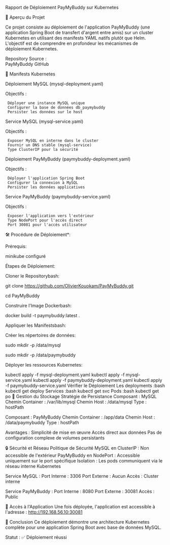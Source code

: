Rapport de Déploiement PayMyBuddy sur Kubernetes

🚀 Aperçu du Projet

Ce projet consiste au déploiement de l'application PayMyBuddy (une application Spring Boot de transfert d'argent entre amis) sur un cluster Kubernetes en utilisant des manifests YAML natifs plutôt que Helm. L'objectif est de comprendre en profondeur les mécanismes de déploiement Kubernetes.

Repository Source :  
PayMyBuddy GitHub

📁 Manifests Kubernetes

Déploiement MySQL (mysql-deployment.yaml)

   Objectifs :
   
     Déployer une instance MySQL unique
     Configurer la base de données db_paymybuddy
     Persister les données sur le host

Service MySQL (mysql-service.yaml)

   Objectifs :
   
     Exposer MySQL en interne dans le cluster
     Fournir un DNS stable (mysql-service)
     Type ClusterIP pour la sécurité

Déploiement PayMyBuddy (paymybuddy-deployment.yaml)

   Objectifs :
   
     Déployer l'application Spring Boot
     Configurer la connexion à MySQL
     Persister les données applicatives
   
   
   Service PayMyBuddy (paymybuddy-service.yaml)
   
   Objectifs :
   
     Exposer l'application vers l'extérieur
     Type NodePort pour l'accès direct
     Port 30081 pour l'accès utilisateur

🛠️ Procédure de Déploiement*:

Prérequis:

minikube configuré

Étapes de Déploiement:

Cloner le Repositorybash:

   git clone https://github.com/OlivierKouokam/PayMyBuddy.git
   
   cd PayMyBuddy
   
   Construire l'Image Dockerbash:
   
   docker build -t paymybuddy:latest .
   
   Appliquer les Manifestsbash:
   
Créer les répertoires de données:

   sudo mkdir -p /data/mysql
   
   sudo mkdir -p /data/paymybuddy
   
Déployer les ressources Kubernetes:

   kubectl apply -f mysql-deployment.yaml
   kubectl apply -f mysql-service.yaml
   kubectl apply -f paymybuddy-deployment.yaml
   kubectl apply -f paymybuddy-service.yaml
   Vérifier le Déploiement
   Les deployments :bash
   kubectl get deploy
   Services :bash
   kubectl get svc
   Pods :bash
   kubectl get po
💾 Gestion du Stockage
Stratégie de Persistance
Composant : MySQL
Chemin Container : /var/lib/mysql
Chemin Host : /data/mysql
Type : hostPath

Composant : PayMyBuddy
Chemin Container : /app/data
Chemin Host : /data/paymybuddy
Type : hostPath

Avantages :
Simplicité de mise en œuvre
Accès direct aux données
Pas de configuration complexe de volumes persistants

🔒 Sécurité et Réseau
Politique de Sécurité
MySQL en ClusterIP : Non accessible de l'extérieur
PayMyBuddy en NodePort : Accessible uniquement sur le port spécifique
Isolation : Les pods communiquent via le réseau interne Kubernetes

Service MySQL :
Port Interne : 3306
Port Externe : Aucun
Accès : Cluster interne

Service PayMyBuddy :
Port Interne : 8080
Port Externe : 30081
Accès : Public

🚀 Accès à l'Application
Une fois déployée, l'application est accessible à l'adresse :
http://192.168.56.10:30081

📝 Conclusion
Ce déploiement démontre une architecture Kubernetes complète pour une application Spring Boot avec base de données MySQL.

Statut : ✅ Déploiement réussi
